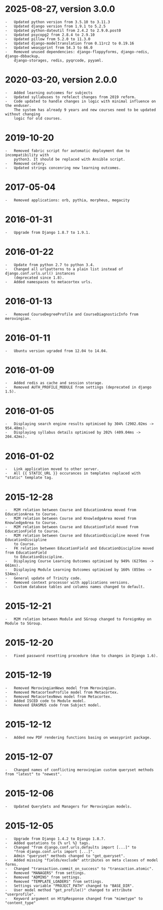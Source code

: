 # 2025-08-27, version 3.0.0
    -   Updated python version from 3.5.10 to 3.11.3
    -   Updated django version from 1.9.1 to 5.2.5
    -   Updated python-dateutil from 2.4.2 to 2.9.0.post0
    -   Updated psycopg2 from 2.8.4 to 2.9.10
    -   Updated pillow from 5.2.0 to 11.3.0
    -   Updated django-modeltranslation from 0.11rc2 to 0.19.16
    -   Updated weasyprint from 54.3 to 66.0
    -   Removed unused dependencies: django-floppyforms, django-redis, django-dbbackup,
        django-storages, redis, pyqrcode, pyyaml.

# 2020-03-20, version 2.0.0
    -   Added learning outcomes for subjects
    -   Updated syllabuses to refelect changes from 2019 reform.
    -   Code updated to handle changes in logic with minimal influence on the enduser. 
        The system has already 9 years and new courses need to be updated without changing
        logic for old courses.
  
# 2019-10-20
    -   Removed fabric script for automatic deployment due to incompatibility with 
        python3. It should be replaced with Ansible script.
    -   Removed celery.
    -   Updated strings concenring new learning outcomes. 

# 2017-05-04
    -   Removed applications: orb, pythia, morpheus, megacity

# 2016-01-31
    -   Upgrade from Django 1.8.7 to 1.9.1.

# 2016-01-22
    -   Update from python 2.7 to python 3.4.
    -   Changed all urlpatterns to a plain list instead of django.conf.urls.url() instances
        (deprecated since 1.8).
    -   Added namespaces to metacortex urls.

# 2016-01-13
    -   Removed CourseDegreeProfile and CourseDiagnosticInfo from merovingian.

# 2016-01-11
    -   Ubuntu version ugraded from 12.04 to 14.04.

# 2016-01-09
    -   Added redis as cache and session storage.
    -   Removed AUTH_PROFILE_MODULE from settings (deprecated in django 1.5).

# 2016-01-05
    -   Displaying search engine results optimised by 304% (2902.02ms -> 954.48ms).
    -   Displaying syllabus details optimised by 202% (409.04ms -> 204.42ms).

# 2016-01-02
    -   Link application moved to other server.
    -   All {{ STATIC_URL }} occurances in templates replaced with "static" template tag.

# 2015-12-28
    -   M2M relation between Course and EducationArea moved from EducationArea to Course.
    -   M2M relation between Course and KnowledgeArea moved from KnowledgeArea to Course.
    -   M2M relation between Course and EducationField moved from EducationField to Course.
    -   M2M relation between Course and EducationDiscipline moved from EducationDiscipline
        to Course.
    -   FK relation between EducationField and EducationDiscipline moved from EducationField
        to EducationDiscipline.
    -   Displaying Course Learning Outcomes optimised by 949% (6276ms -> 661ms).
    -   Displaying Module Learning Outcomes optimised by 160% (855ms -> 534ms).
    -   General update of Trinity code.
    -   Removed context processor with applications versions.
    -   Custom database tables and columns names changed to default.

# 2015-12-21
    -   M2M relation between Module and SGroup changed to ForeignKey on Module to SGroup.

# 2015-12-20
    -   Fixed password resetting procedure (due to changes in Django 1.6).

# 2015-12-19
    -   Removed MerovingianNews model from Merovingian.
    -   Removed MetacortexProfile model from Metacortex.
    -   Removed MetacortexNews model from Metacortex.
    -   Added ISCED code to Module model.
    -   Removed ERASMUS code from Subject model.

# 2015-12-12
    -   Added new PDF rendering functions basing on weasyprint package.

# 2015-12-07
    -   Changed names of conflicting merovingian custom queryset methods from "latest" to "newest".

# 2015-12-06
    -   Updated QuerySets and Managers for Merovingian models.

# 2015-12-05
    -   Upgrade from Django 1.4.2 to Django 1.8.7.
    -   Added quotations to {% url %} tags.
    -   Changed "from django.conf.urls.defaults import [...]" to
        "from django.conf.urls import [...]".
    -   Admin "queryset" methods changed to "get_queryset".
    -   Added missing "fields/exclude" attributes on meta classes of model forms.
    -   Changed "transaction.commit_on_success" to "transaction.atomic".
    -   Removed "MANAGERS" from settings.
    -   Removed "ADMINS" from settings.
    -   Removed "TEMPLATE_LOADERS" from settings.
    -   Settings variable "PROJECT_PATH" changed to "BASE_DIR".
    -   User model method "get_profile()" changed to attribute "userprofile".
    -   Keyword argument on HttpResponse changed from "mimetype" to "content_type"

